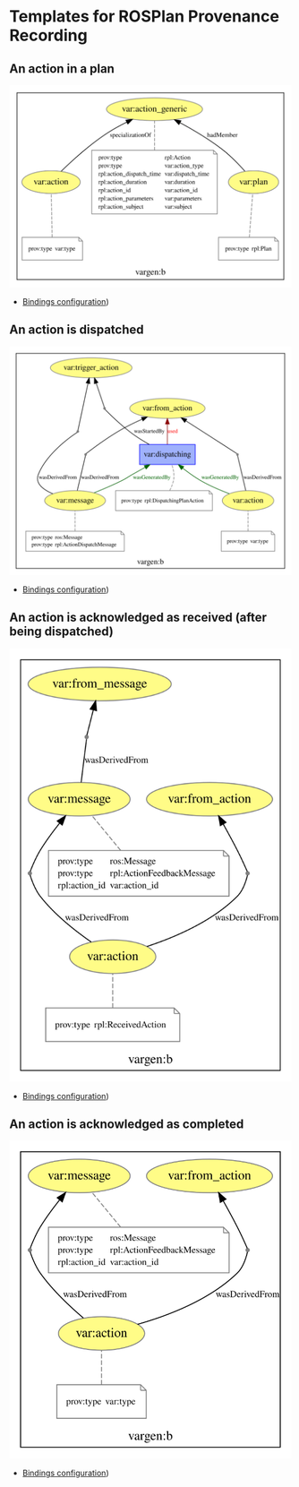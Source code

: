 # Templates for ROSPlan Provenance Recording

## An action in a plan

![plan_action template](plan_action.svg)

- [Bindings configuration](plan_action_bindings.json))

## An action is dispatched

![action_dispatched template](action_dispatched.svg)

- [Bindings configuration](action_dispatched_bindings.json))

## An action is acknowledged as received (after being dispatched)

![action_received template](action_received.svg)

- [Bindings configuration](action_received_bindings.json))

## An action is acknowledged as completed

![action_completed template](action_completed.svg)

- [Bindings configuration](action_completed_bindings.json))
